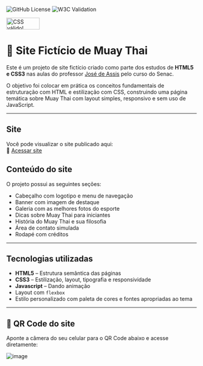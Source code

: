 ![GitHub License](https://img.shields.io/github/license/davicouto530/site?style=for-the-badge)
![W3C Validation](https://img.shields.io/w3c-validation/html?targetUrl=https%3A%2F%2Fdavicouto530.github.io%2FMuayThai%2F)

<p>
    <a href="https://jigsaw.w3.org/css-validator/check/referer">
        <img style="border:0;width:88px;height:31px"
            src="https://jigsaw.w3.org/css-validator/images/vcss"
            alt="CSS válido!" />
    </a>
</p>

# 🥊 Site Fictício de Muay Thai

Este é um projeto de site fictício criado como parte dos estudos de **HTML5 e CSS3** nas aulas do professor [José de Assis](https://github.com/professorjosedeassis) pelo curso do Senac.

O objetivo foi colocar em prática os conceitos fundamentais de estruturação com HTML e estilização com CSS, construindo uma página temática sobre Muay Thai com layout simples, responsivo e sem uso de JavaScript.

---

## Site

Você pode visualizar o site publicado aqui:  
🔗 [Acessar site](https://davicouto530.github.io/MuayThai/)

## Conteúdo do site

O projeto possui as seguintes seções:

-  Cabeçalho com logotipo e menu de navegação
-  Banner com imagem de destaque
-  Galeria com as melhores fotos do esporte
-  Dicas sobre Muay Thai para iniciantes
-  História do Muay Thai e sua filosofia
-  Área de contato simulada
-  Rodapé com créditos

---

## Tecnologias utilizadas

- **HTML5** – Estrutura semântica das páginas
- **CSS3** – Estilização, layout, tipografia e responsividade
- **Javascript** – Dando animação
- Layout com `flexbox`
- Estilo personalizado com paleta de cores e fontes apropriadas ao tema

---

## 📱 QR Code do site

Aponte a câmera do seu celular para o QR Code abaixo e acesse diretamente:

![image](https://github.com/user-attachments/assets/9a8c6746-9a7c-4dca-b88c-72d4a5bf50aa)
